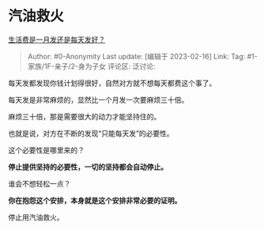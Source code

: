 # 汽油救火
[生活费是一月发还是每天发好？](https://www.zhihu.com/question/517990868/answer/2895367799)

> Author: #0-Anonymity
> Last update: [编辑于 2023-02-16]
> Link:
> Tag: #1-家族/1F-亲子/2-身为子女
> 评论区:
> 泛讨论:

每天发都发现你钱计划得很好，自然对方就不想每天都费这个事了。

每天发是非常麻烦的，显然比一个月发一次要麻烦三十倍。

麻烦三十倍，那是需要很大的动力才能坚持住的。

也就是说，对方在不断的发现“只能每天发”的必要性。

这个必要性是哪里来的？

**停止提供坚持的必要性，一切的坚持都会自动停止。**

谁会不想轻松一点？

**你在抱怨这个安排，本身就是这个安排非常必要的证明。**

停止用汽油救火。
